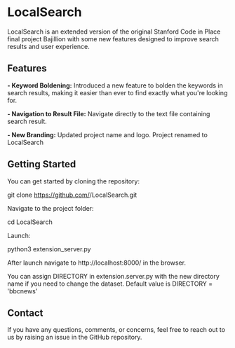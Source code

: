 # LocalSearch

LocalSearch is an extended version of the original Stanford Code in Place final project Bajillion with some new features designed to improve search results and user experience.

## Features

**- Keyword Boldening:** 
    Introduced a new feature to bolden the keywords in search results, making it easier than ever to find exactly what you're looking for.

**- Navigation to Result File:** 
    Navigate directly to the text file containing search result.

**- New Branding:** 
    Updated  project name and logo. Project renamed to LocalSearch

## Getting Started

You can get started by cloning the repository:

git clone https://github.com/<username>/LocalSearch.git

Navigate to the project folder:

cd LocalSearch


Launch:

python3 extension_server.py

After launch navigate to http://localhost:8000/ in the browser.

You can assign DIRECTORY in extension.server.py with the new directory name if you need to change the dataset. Default value is DIRECTORY = 'bbcnews'

## Contact

If you have any questions, comments, or concerns, feel free to reach out to us by raising an issue in the GitHub repository.

